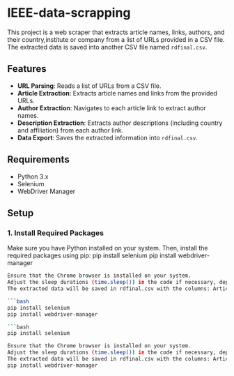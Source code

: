 # IEEE-data-scrapping


This project is a web scraper that extracts article names, links, authors, and their  country,institute or company from a list of URLs provided in a CSV file. The extracted data is saved into another CSV file named `rdfinal.csv`.

## Features

- **URL Parsing**: Reads a list of URLs from a CSV file.
- **Article Extraction**: Extracts article names and links from the provided URLs.
- **Author Extraction**: Navigates to each article link to extract author names.
- **Description Extraction**: Extracts author descriptions (including country and affiliation) from each author link.
- **Data Export**: Saves the extracted information into `rdfinal.csv`.

## Requirements

- Python 3.x
- Selenium
- WebDriver Manager

## Setup

### 1. Install Required Packages

Make sure you have Python installed on your system. Then, install the required packages using pip:
pip install selenium
pip install webdriver-manager

```bash
Ensure that the Chrome browser is installed on your system.
Adjust the sleep durations (time.sleep()) in the code if necessary, depending on the loading time of the web pages.
The extracted data will be saved in rdfinal.csv with the columns: Article Name, Article Link, Authors, and Author Descriptions.

```bash
pip install selenium
pip install webdriver-manager

```bash
pip install selenium

Ensure that the Chrome browser is installed on your system.
Adjust the sleep durations (time.sleep()) in the code if necessary, depending on the loading time of the web pages.
The extracted data will be saved in rdfinal.csv with the columns: Article Name, Article Link, Authors, and Author Descriptions.
pip install webdriver-manager
